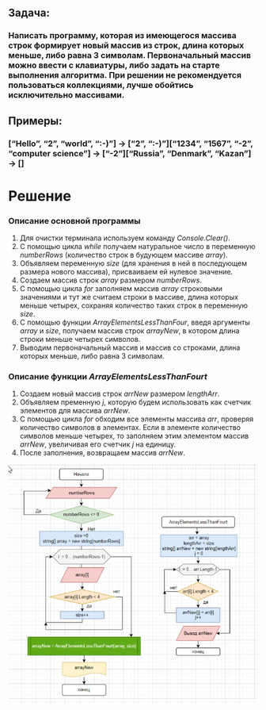 ## Задача: ##
### Написать программу, которая из имеющегося массива строк формирует новый массив из строк, длина которых меньше, либо равна 3 символам. Первоначальный массив можно ввести с клавиатуры, либо задать на старте выполнения алгоритма. При решении не рекомендуется пользоваться коллекциями, лучше обойтись исключительно массивами. ###

## Примеры: ##
### [“Hello”, “2”, “world”, “:-)”] → [“2”, “:-)”][“1234”, “1567”, “-2”, “computer science”] → [“-2”][“Russia”, “Denmark”, “Kazan”] → [] ###

# Решение #

### Описание основной программы ###
1. Для очистки терминала используем команду *Console.Clear()*.
2. C помощью цикла *while* получаем натуральное число в переменную *numberRows* (количество строк в будующем массиве *array*).
3. Объявляем переменную *size* (для хранения в ней в последующем размера нового массива), присваиваем ей нулевое значение.
4. Создаем массив строк *array* размером *numberRows*.
5. С помощью цикла *for* заполняем массив *array* строковыми значениями и тут же считаем строки в массиве, длина которых меньше четырех, сохраняя количество таких строк в переменную *size*.
6. C помощью функции *ArrayElementsLessThanFour*, введя аргументы *array* и *size*, получаем массив строк *arrayNew*, в котором длина строки меньше четырех символов.
7. Выводим первоначальный массив и массив со строками, длина которых меньше, либо равна 3 символам.

### Описание функции *ArrayElementsLessThanFourt* ###
1. Создаем новый массив строк *arrNew* размером *lengthArr*.
2. Объявляем пременную *j*, которую будем использовать как счетчик элементов для массива *arrNew*.
3. С помощью цикла *for* обходим все элементы массива *arr*, проверяя количество символов в элементах. Если в элементе количество символов меньше четырех, то заполняем этим элементом массив *arrNew*, увеличивая его счетчик *j* на единицу.
4. После заполнения, возвращаем массив *arrNew*.

![Блок-схема задачи](BlockDiagram.jpg)
